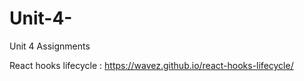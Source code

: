 # Unit-4-
Unit 4 Assignments

React hooks lifecycle : 
https://wavez.github.io/react-hooks-lifecycle/
